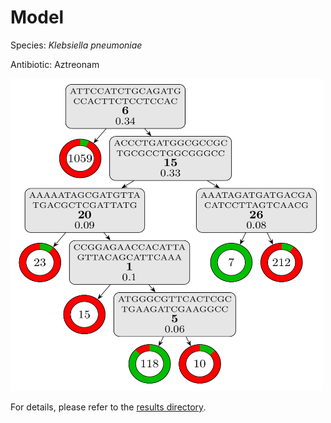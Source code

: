 
# Model

Species: *Klebsiella pneumoniae*

Antibiotic: Aztreonam

<img src="./model.png" width=500 height=500 />

For details, please refer to the [results directory](../../../../../results/cart_b/klebsiella%20pneumoniae/aztreonam/repeat_7/).

